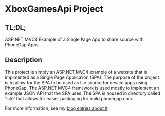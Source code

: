 XboxGamesApi Project
================================

TL;DL;
--------------------------------
ASP.NET MVC4 Example of a Single Page App to share source with PhoneGap Apps.


Description
---------------------------------

This project is simply an ASP.NET MVC4 example of a website that is implmented as a Single Page Application (SPA). The purpose of the project is to allow for the SPA to be used as the source for device apps using PhoneGap. The ASP.NET MVC4 framework is used mostly to implement an example JSON API that the SPA uses. The SPA is housed in directory called 'site' that allows for easier packaging for build.phonegap.com.

For more information, see my [blog entries about it](http://wildermuth.com/2012/12/9/Building_Cross-Platform_Apps_with_HTML_Part_1_of_5).